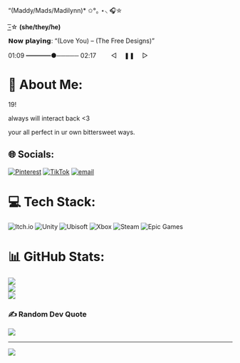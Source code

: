“(Maddy/Mads/Madilynn)* ✩°｡ ⋆⸜ 🎧✮


-͟͟͞☆ **(she/they/he)**


𝗡𝗼𝘄 𝗽𝗹𝗮𝘆𝗶𝗻𝗴:
“(Love You) – (The Free Designs)”


01:09 ━━━━●───── 02:17
ㅤ ㅤ◁ㅤ ❚❚ ㅤ▷ ㅤ

# 💫 About Me:
19!

always will interact back <3

your all perfect in ur own 
bittersweet ways.


## 🌐 Socials:
[![Pinterest](https://img.shields.io/badge/Pinterest-%23E60023.svg?logo=Pinterest&logoColor=white)](https://pinterest.com/madsinthehouse) [![TikTok](https://img.shields.io/badge/TikTok-%23000000.svg?logo=TikTok&logoColor=white)](https://tiktok.com/@maxxiiisinurarea) [![email](https://img.shields.io/badge/Email-D14836?logo=gmail&logoColor=white)](mailto:jaguars36maddy@gmail.com) 

# 💻 Tech Stack:
![Itch.io](https://img.shields.io/badge/Itch-%23FF0B34.svg?style=for-the-badge&logo=Itch.io&logoColor=white) ![Unity](https://img.shields.io/badge/unity-%23000000.svg?style=for-the-badge&logo=unity&logoColor=white) ![Ubisoft](https://img.shields.io/badge/Ubisoft-%23F5F5F5.svg?style=for-the-badge&logo=Ubisoft&logoColor=black) ![Xbox](https://img.shields.io/badge/xbox-%23107C10.svg?style=for-the-badge&logo=xbox&logoColor=white) ![Steam](https://img.shields.io/badge/steam-%23000000.svg?style=for-the-badge&logo=steam&logoColor=white) ![Epic Games](https://img.shields.io/badge/epicgames-%23313131.svg?style=for-the-badge&logo=epicgames&logoColor=white)
# 📊 GitHub Stats:
![](https://github-readme-stats.vercel.app/api?username=Luversgrief&theme=dracula&hide_border=false&include_all_commits=false&count_private=false)<br/>
![](https://nirzak-streak-stats.vercel.app/?user=Luversgrief&theme=dracula&hide_border=false)<br/>
![](https://github-readme-stats.vercel.app/api/top-langs/?username=Luversgrief&theme=dracula&hide_border=false&include_all_commits=false&count_private=false&layout=compact)

### ✍️ Random Dev Quote
![](https://quotes-github-readme.vercel.app/api?type=vetical&theme=radical)

---
[![](https://visitcount.itsvg.in/api?id=Luversgrief&icon=7&color=5)](https://visitcount.itsvg.in)

<!-- Proudly created with GPRM ( https://gprm.itsvg.in ) -->
